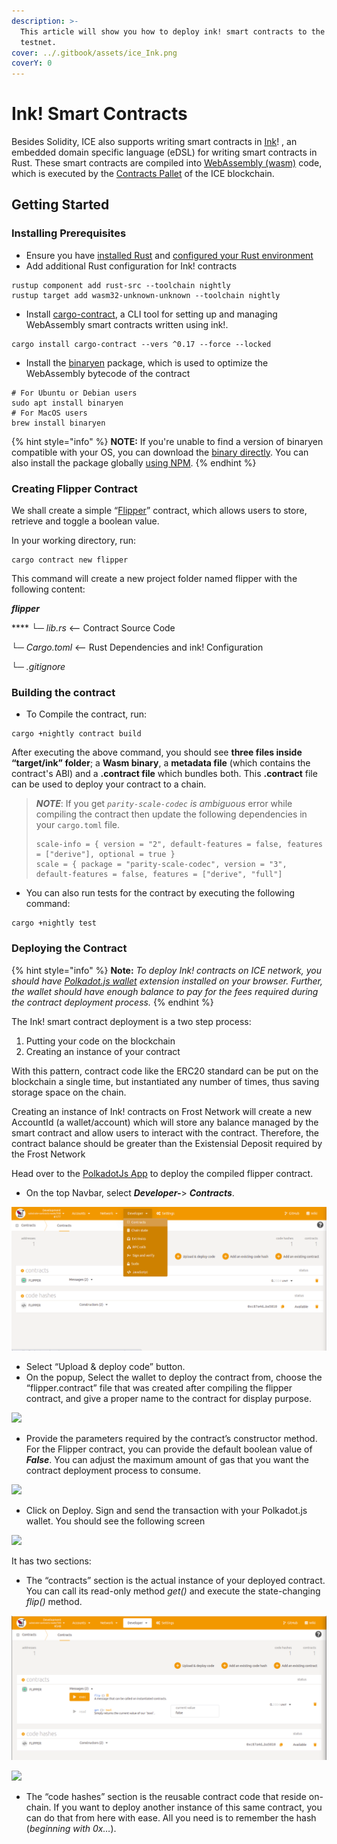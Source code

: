 ```yaml
---
description: >-
  This article will show you how to deploy ink! smart contracts to the Frost
  testnet.
cover: ../.gitbook/assets/ice_Ink.png
coverY: 0
---
```


# Ink! Smart Contracts

Besides Solidity, ICE also supports writing smart contracts in [Ink](https://paritytech.github.io/ink-docs/)! , an embedded domain specific language (eDSL) for writing smart contracts in Rust. These smart contracts are compiled into [WebAssembly (wasm)](https://webassembly.org)  code, which is executed by the [Contracts Pallet](https://docs.substrate.io/v3/runtime/smart-contracts/#contracts-pallet)  of the ICE blockchain.

## Getting Started

### **Installing Prerequisites**

* Ensure you have [installed Rust](running-ice-blockchain-locally.md#install-rust)  and [configured your Rust environment](running-ice-blockchain-locally.md#configure-your-rust-environment)
* Add additional Rust configuration for Ink! contracts

```
rustup component add rust-src --toolchain nightly
rustup target add wasm32-unknown-unknown --toolchain nightly
```

* Install [cargo-contract](https://github.com/paritytech/cargo-contract),  a CLI tool for setting up and managing WebAssembly smart contracts written using ink!.

```
cargo install cargo-contract --vers ^0.17 --force --locked
```

* Install the [binaryen](https://github.com/WebAssembly/binaryen)  package, which is used to optimize the WebAssembly bytecode of the contract

```
# For Ubuntu or Debian users
sudo apt install binaryen
# For MacOS users
brew install binaryen
```

{% hint style="info" %}
**NOTE:** If you're unable to find a version of binaryen compatible with your OS, you can download the [binary directly](https://github.com/WebAssembly/binaryen/releases). You can also install the package globally [using NPM](https://www.npmjs.com/package/binaryen).
{% endhint %}

### **Creating Flipper Contract**

We shall create a simple “[Flipper](https://github.com/paritytech/ink/blob/v3.0.0-rc8/examples/flipper/lib.rs)” contract, which allows users to store, retrieve and toggle a boolean value.

In your working directory, run:

```
cargo contract new flipper
```

This command will create a new project folder named flipper with the following content:

_**flipper**_&#x20;

&#x20;      ****       └─ _lib.rs_                    <-- Contract Source Code&#x20;

&#x20;     └─ _Cargo.toml_         <-- Rust Dependencies and ink! Configuration&#x20;

&#x20;     └─ _.gitignore_

### **Building the contract**

* To Compile the contract, run:

```
cargo +nightly contract build
```

After executing the above command, you should see **three files inside “target/ink” folder**; a **Wasm binary**, a **metadata file** (which contains the contract's ABI) and a **.contract file** which bundles both. This **.contract** file can be used to deploy your contract to a chain.

> _**NOTE**_: If you get _`parity-scale-codec` is ambiguous_ error while compiling the contract then update the following dependencies in your `cargo.toml` file.
>
> ```
> scale-info = { version = "2", default-features = false, features = ["derive"], optional = true } 
> scale = { package = "parity-scale-codec", version = "3", default-features = false, features = ["derive", "full"]
> ```

* You can also run tests for the contract by executing the following command:

```
cargo +nightly test
```

### **Deploying the Contract**

{% hint style="info" %}
**Note:** _To deploy Ink! contracts on ICE network, you should have_ [_Polkadot.js wallet_](https://docs.icenetwork.io/polkadot.js-app/advanced#installing-polkadot-js-wallet-extension) _extension installed on your browser. Further, the wallet should have enough balance to pay for the fees required during the contract deployment process._
{% endhint %}

The Ink! smart contract deployment is a two step process:

1. Putting your code on the blockchain
2. Creating an instance of your contract

With this pattern, contract code like the ERC20 standard can be put on the blockchain a single time, but instantiated any number of times, thus saving storage space on the chain.

Creating an instance of Ink! contracts on Frost Network will create a new AccountId (a wallet/account) which will store any balance managed by the smart contract and allow users to interact with the contract. Therefore, the contract balance should be greater than the Existensial Deposit required by the Frost Network

Head over to the [PolkadotJs App](https://polkadot.js.org/apps/)  to deploy the compiled flipper contract.&#x20;

* On the top Navbar, select _**Developer-**_> _**Contracts**_.

![](<../.gitbook/assets/image (5).png>)

* Select “Upload & deploy code” button.
* On the popup, Select the wallet to deploy the contract from, choose the “flipper.contract” file that was created after compiling the flipper contract, and give a proper name to the contract for display purpose.

![](https://lh3.googleusercontent.com/M1vB8lLEuIto7\_8e2FNHpZ4vsI2gsQ4bZi8Fif66a35YB0lif74OIZXjEsToDyE\_Y\_\_7mD7R-m5VZlWHvGENevnnmZm9NXtZ9SJwAOY7X\_FjUN7LALEcEbjs5hiU6Yk3DCLOOsRl)

* Provide the parameters required by the contract’s constructor method. For the Flipper contract, you can provide the default boolean value of _**False**_. You can adjust the maximum amount of gas that you want the contract deployment process to consume.

![](https://lh3.googleusercontent.com/eWvgPnaER0ureil2uPQEAFyPzKzzylEcaNLWbdjaZAFYiKoo9cjOCOg1sueM4JIjCvV27oAwMS\_2md9AGtEPVOEWlcmsSUiHlCgCVBReoOPJP0OqVNla4KQ-Wz1uhdwwBBdqB8og)

* Click on Deploy. Sign and send the transaction with your Polkadot.js wallet. You should see the following screen

![](https://lh5.googleusercontent.com/kYo4yBT5vkO3l-Z6x5jMl182FLsXyWAS0AniY-Nu81YR3vQqKV2BtrIFw7kq8R2281G52oSPaeQlMJJlhhRfpG1J3yKrJ5UHgg2rnxpc8LHspjKlUQ7CXcdDZWjskucwXv9xPcED)

It has two sections:&#x20;

* The “contracts” section is the actual instance of your deployed contract. You can call its read-only method _get()_ and execute the state-changing _flip()_ method.

![](<../.gitbook/assets/image (4).png>)

![](https://lh3.googleusercontent.com/iwbHyRuqtOhWYbUSLPcQBxTItJNRhXi4BN2ura0s8nIrL3VBJrbeCb-g5K7KQl5-Cy43oUSQvaTw9QZMeGQ06UOoohqim6mWaoK6nnV-Pb6\_sOk0GXF4CDUHRnWjoGUkA6Ca6C0W)

* The “code hashes” section is the reusable contract code that reside on-chain. If you want to deploy another instance of this same contract, you can do that from here with ease. All you need is to remember the hash (_beginning with 0x…_).
